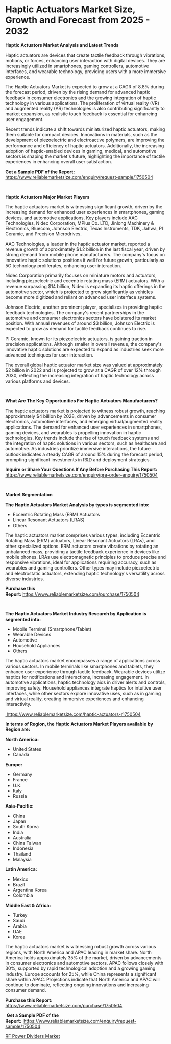 <p><h1>Haptic Actuators Market Size, Growth and Forecast from 2025 - 2032</h1></p><p><strong>Haptic Actuators Market Analysis and Latest Trends</strong></p>
<p><p>Haptic actuators are devices that create tactile feedback through vibrations, motions, or forces, enhancing user interaction with digital devices. They are increasingly utilized in smartphones, gaming controllers, automotive interfaces, and wearable technology, providing users with a more immersive experience.</p><p>The Haptic Actuators Market is expected to grow at a CAGR of 8.8% during the forecast period, driven by the rising demand for advanced haptic feedback in consumer electronics and the growing integration of haptic technology in various applications. The proliferation of virtual reality (VR) and augmented reality (AR) technologies is also contributing significantly to market expansion, as realistic touch feedback is essential for enhancing user engagement.</p><p>Recent trends indicate a shift towards miniaturized haptic actuators, making them suitable for compact devices. Innovations in materials, such as the development of piezoelectric and electroactive polymers, are improving the performance and efficiency of haptic actuators. Additionally, the increasing adoption of haptic-enabled devices in gaming, medical, and automotive sectors is shaping the market's future, highlighting the importance of tactile experiences in enhancing overall user satisfaction.</p></p>
<p><strong>Get a Sample PDF of the Report:&nbsp;</strong> <a href="https://www.reliablemarketsize.com/enquiry/request-sample/1750504?utm_campaign=3516&utm_medium=2&utm_source=Github&utm_content=ia&utm_term=06042025&utm_id=haptic-actuators">https://www.reliablemarketsize.com/enquiry/request-sample/1750504</a></p>
<p>&nbsp;</p>
<p><strong>Haptic Actuators Major Market Players</strong></p>
<p><p>The haptic actuators market is witnessing significant growth, driven by the increasing demand for enhanced user experiences in smartphones, gaming devices, and automotive applications. Key players include AAC Technologies, Nidec Corporation, MPlus Co. LTD, Jinlong Machinery & Electronics, Bluecom, Johnson Electric, Texas Instruments, TDK, Jahwa, PI Ceramic, and Precision Microdrives.</p><p>AAC Technologies, a leader in the haptic actuator market, reported a revenue growth of approximately $1.2 billion in the last fiscal year, driven by strong demand from mobile phone manufacturers. The company's focus on innovative haptic solutions positions it well for future growth, particularly as 5G technology proliferates, enhancing user interaction.</p><p>Nidec Corporation primarily focuses on miniature motors and actuators, including piezoelectric and eccentric rotating mass (ERM) actuators. With a revenue surpassing $14 billion, Nidec is expanding its haptic offerings in the automotive sector, which is projected to grow significantly as vehicles become more digitized and reliant on advanced user interface systems.</p><p>Johnson Electric, another prominent player, specializes in providing haptic feedback technologies. The company's recent partnerships in the automotive and consumer electronics sectors have bolstered its market position. With annual revenues of around $3 billion, Johnson Electric is expected to grow as demand for tactile feedback continues to rise.</p><p>PI Ceramic, known for its piezoelectric actuators, is gaining traction in precision applications. Although smaller in overall revenue, the company's innovative haptic solutions are expected to expand as industries seek more advanced techniques for user interaction.</p><p>The overall global haptic actuator market size was valued at approximately $2 billion in 2022 and is projected to grow at a CAGR of over 12% through 2030, reflecting the increasing integration of haptic technology across various platforms and devices.</p></p>
<p>&nbsp;</p>
<p><strong>What Are The Key Opportunities For Haptic Actuators Manufacturers?</strong></p>
<p><p>The haptic actuators market is projected to witness robust growth, reaching approximately $4 billion by 2028, driven by advancements in consumer electronics, automotive interfaces, and emerging virtual/augmented reality applications. The demand for enhanced user experiences in smartphones, gaming devices, and wearables is propelling innovation in haptic technologies. Key trends include the rise of touch feedback systems and the integration of haptic solutions in various sectors, such as healthcare and automotive. As industries prioritize immersive interactions, the future outlook indicates a steady CAGR of around 15% during the forecast period, prompting significant investments in R&D and deployment strategies.</p></p>
<p><strong>Inquire or Share Your Questions If Any Before Purchasing This Report:</strong> <a href="https://www.reliablemarketsize.com/enquiry/pre-order-enquiry/1750504?utm_campaign=3516&utm_medium=2&utm_source=Github&utm_content=ia&utm_term=06042025&utm_id=haptic-actuators">https://www.reliablemarketsize.com/enquiry/pre-order-enquiry/1750504</a></p>
<p>&nbsp;</p>
<p><strong>Market Segmentation</strong></p>
<p><strong>The Haptic Actuators Market Analysis by types is segmented into:</strong></p>
<p><ul><li>Eccentric Rotating Mass (ERM) Actuators</li><li>Linear Resonant Actuators (LRAS)</li><li>Others</li></ul></p>
<p><p>The haptic actuators market comprises various types, including Eccentric Rotating Mass (ERM) actuators, Linear Resonant Actuators (LRAs), and other specialized options. ERM actuators create vibrations by rotating an unbalanced mass, providing a tactile feedback experience in devices like mobile phones. LRAs use electromagnetic principles to produce precise and responsive vibrations, ideal for applications requiring accuracy, such as wearables and gaming controllers. Other types may include piezoelectric and electrostatic actuators, extending haptic technology's versatility across diverse industries.</p></p>
<p><strong>Purchase this Report:&nbsp;</strong><a href="https://www.reliablemarketsize.com/purchase/1750504?utm_campaign=3516&utm_medium=2&utm_source=Github&utm_content=ia&utm_term=06042025&utm_id=haptic-actuators">https://www.reliablemarketsize.com/purchase/1750504</a></p>
<p>&nbsp;</p>
<p><strong>The Haptic Actuators Market Industry Research by Application is segmented into:</strong></p>
<p><ul><li>Mobile Terminal (Smartphone/Tablet)</li><li>Wearable Devices</li><li>Automotive</li><li>Household Appliances</li><li>Others</li></ul></p>
<p><p>The haptic actuators market encompasses a range of applications across various sectors. In mobile terminals like smartphones and tablets, they enhance user experience through tactile feedback. Wearable devices utilize haptics for notifications and interactions, increasing engagement. In automotive applications, haptic technology aids in driver alerts and controls, improving safety. Household appliances integrate haptics for intuitive user interfaces, while other sectors explore innovative uses, such as in gaming and virtual reality, creating immersive experiences and enhancing interactivity.</p></p>
<p><a href="https://www.reliablemarketsize.com/haptic-actuators-r1750504?utm_campaign=3516&utm_medium=2&utm_source=Github&utm_content=ia&utm_term=06042025&utm_id=haptic-actuators">&nbsp;https://www.reliablemarketsize.com/haptic-actuators-r1750504</a></p>
<p><strong>In terms of Region, the Haptic Actuators Market Players available by Region are:</strong></p>
<p>
    <p> <strong> North America: </strong>
        <ul>
            <li>United States</li>
            <li>Canada</li>
        </ul>
        </p> 
    <p> <strong> Europe: </strong>
        <ul>
            <li>Germany</li>
            <li>France</li>
            <li>U.K.</li>
            <li>Italy</li>
            <li>Russia</li>
        </ul>
        </p> 
    <p> <strong> Asia-Pacific: </strong>
        <ul>
            <li>China</li>
            <li>Japan</li>
            <li>South Korea</li>
            <li>India</li>
            <li>Australia</li>
            <li>China Taiwan</li>
            <li>Indonesia</li>
            <li>Thailand</li>
            <li>Malaysia</li>
        </ul>
        </p> 
    <p> <strong> Latin America: </strong>
        <ul>
            <li>Mexico</li>
            <li>Brazil</li>
            <li>Argentina Korea</li>
            <li>Colombia</li>
        </ul>
        </p> 
    <p> <strong> Middle East & Africa: </strong>
        <ul>
            <li>Turkey</li>
            <li>Saudi</li>
            <li>Arabia</li>
            <li>UAE</li>
            <li>Korea</li>
        </ul>
    </p>
    </p>
<p><p>The haptic actuators market is witnessing robust growth across various regions, with North America and APAC leading in market share. North America holds approximately 35% of the market, driven by advancements in consumer electronics and automotive sectors. APAC follows closely with 30%, supported by rapid technological adoption and a growing gaming industry. Europe accounts for 25%, while China represents a significant share within APAC. Projections indicate that North America and APAC will continue to dominate, reflecting ongoing innovations and increasing consumer demand.</p></p>
<p><strong>Purchase this Report: </strong><a href="https://www.reliablemarketsize.com/purchase/1750504?utm_campaign=3516&utm_medium=2&utm_source=Github&utm_content=ia&utm_term=06042025&utm_id=haptic-actuators">https://www.reliablemarketsize.com/purchase/1750504</a></p>
<p>&nbsp;<strong>Get a Sample PDF of the Report:&nbsp;&nbsp;</strong><a href="https://www.reliablemarketsize.com/enquiry/request-sample/1750504?utm_campaign=3516&utm_medium=2&utm_source=Github&utm_content=ia&utm_term=06042025&utm_id=haptic-actuators">https://www.reliablemarketsize.com/enquiry/request-sample/1750504</a></p>
<p><strong></strong></p>
<p><p><a href="https://github.com/braisykhwezi/Market-Research-Report-List-1/blob/main/rf-power-dividers-market.md?utm_campaign=3516&utm_medium=2&utm_source=Github&utm_content=ia&utm_term=06042025&utm_id=haptic-actuators">RF Power Dividers Market</a></p></p>